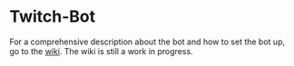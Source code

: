 # Twitch-Bot

For a comprehensive description about the bot and how to set the bot up, go to the [wiki](https://github.com/RokuHodo/Twitch-Bot/wiki). The wiki is still a work in progress.
